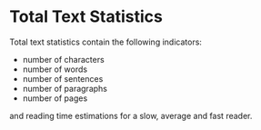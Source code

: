 # Total Text Statistics 

Total text statistics contain the following indicators: 

- number of characters 
- number of words 
- number of sentences 
- number of paragraphs 
- number of pages 

and reading time estimations for a slow, average and fast reader.  